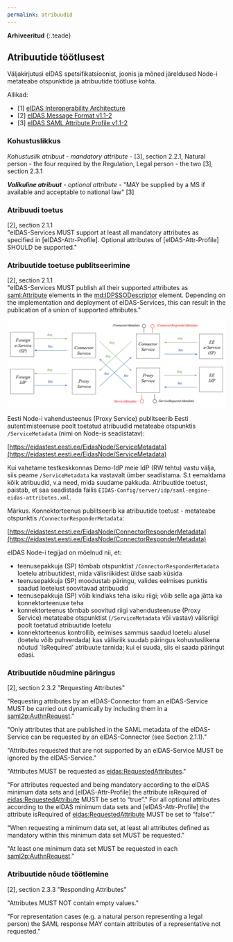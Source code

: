 ```yaml
---
permalink: atribuudid
---
```


**Arhiveeritud** 
{:.teade}

## Atribuutide töötlusest

Väljakirjutusi eIDAS spetsifikatsioonist, joonis ja mõned järeldused Node-i metateabe otspunktide ja atribuutide töötluse kohta.

Allikad:
- [1] [eIDAS Interoperability Architecture](https://ec.europa.eu/cefdigital/wiki/download/attachments/46992719/eidas_interoperability_architecture_v1.00.pdf?version=1&modificationDate=1497252919857&api=v2)
- [2] [eIDAS Message Format v1.1-2](https://ec.europa.eu/cefdigital/wiki/download/attachments/46992719/eIDAS%20Message%20Format_v1.1-2.pdf?version=1&modificationDate=1497252919575&api=v2)
- [3] [eIDAS SAML Attribute Profile v1.1-2](https://ec.europa.eu/cefdigital/wiki/download/attachments/46992719/eIDAS%20SAML%20Attribute%20Profile%20v1.1_2.pdf?version=1&modificationDate=1497252920100&api=v2)

### Kohustuslikkus

_Kohustuslik atribuut_ - _mandatory attribute_ - [3], section 2.2.1, Natural person - the four required by the Regulation, Legal person - the two [3], section 2.3.1

***Valikuline atribuut*** - _optional attribute_ - "MAY be supplied by a MS if available and acceptable to national law" [3]

### Atribuudi toetus

[2], section 2.1.1<br>
"eIDAS-Services MUST support at least all mandatory attributes as specified in [eIDAS-Attr-Profile]. Optional attributes of [eIDAS-Attr-Profile] SHOULD be supported."

### Atribuutide toetuse publitseerimine

[2], section 2.1.1<br>
"eIDAS-Services MUST publish all their supported attributes as <saml:Attribute> elements in the <md:IDPSSODescriptor> element. Depending on the implementation and deployment of eIDAS-Services, this can result in the publication of a union of supported attributes."

<img src='img/Atribuudid.PNG' style='width:700px'>

Eesti Node-i vahendusteenus (Proxy Service) publitseerib Eesti autentimisteenuse poolt toetatud atribuudid metateabe otspunktis `/ServiceMetadata` (nimi on Node-is seadistatav):

[https://eidastest.eesti.ee/EidasNode/ServiceMetadata](https://eidastest.eesti.ee/EidasNode/ServiceMetadata)

Kui vahetame testkeskkonnas Demo-IdP meie IdP (RW tehtu) vastu välja, siis peame `/ServiceMetadata` ka vastavalt ümber seadistama. S.t eemaldama kõik atribuudid, v.a need, mida suudame pakkuda. Atribuutide toetust, paistab, et saa seadistada failis `EIDAS-Config/server/idp/saml-engine-eidas-attributes.xml`.

Märkus. Konnektorteenus publitseerib ka atribuutide toetust - metateabe otspunktis `/ConnectorResponderMetadata`:

[https://eidastest.eesti.ee/EidasNode/ConnectorResponderMetadata](https://eidastest.eesti.ee/EidasNode/ConnectorResponderMetadata)

eIDAS Node-i tegijad on mõelnud nii, et:
- teenusepakkuja (SP) tõmbab otspunktist `/ConnectorResponderMetadata` loetelu atribuutidest, mida välisriikidest üldse saab küsida
- teenusepakkuja (SP) moodustab päringu, valides eelmises punktis saadud loetelust soovitavad atribuudid
- teenusepakkuja (SP) võib kindlaks teha isiku riigi; võib selle aga jätta ka konnektorteenuse teha
- konnektorteenus tõmbab soovitud riigi vahendusteenuse (Proxy Service) metateabe otspunktist (`/ServiceMetadata` või vastav) välisriigi poolt toetatud atribuutide loetelu
- konnektorteenus kontrollib, eelmises sammus saadud loetelu alusel (loetelu võib puhverdada) kas välisriik suudab päringus kohustuslikena nõutud `IsRequired' atribuute tarnida; kui ei suuda, siis ei saada päringut edasi.

### Atribuutide nõudmine päringus

[2], section 2.3.2 "Requesting Attributes"

"Requesting attributes by an eIDAS-Connector from an eIDAS-Service MUST be carried out dynamically by including them in a <saml2p:AuthnRequest>."

"Only attributes that are published in the SAML metadata of the eIDAS-Service can be requested by an eIDAS-Connector (see Section 2.1.1)."

"Attributes requested that are not supported by an eIDAS-Service MUST be ignored by the eIDAS-Service."

"Attributes MUST be requested as <eidas:RequestedAttributes>."

"For attributes requested and being mandatory according to the eIDAS minimum data sets and [eIDAS-Attr-Profile] the attribute isRequired of <eidas:RequestedAttribute> MUST be set to “true”." For all optional attributes according to the eIDAS minimum data sets and [eIDAS-Attr-Profile] the attribute isRequired of <eidas:RequestedAttribute> MUST be set to “false”."

"When requesting a minimum data set, at least all attributes defined as mandatory within this minimum data set MUST be requested."

"At least one minimum data set MUST be requested in each <saml2p:AuthnRequest>."

### Atribuutide nõude töötlemine

[2], section 2.3.3 "Responding Attributes"

"Attributes MUST NOT contain empty values." 

"For representation cases (e.g. a natural person representing a legal person) the SAML response MAY contain attributes of a representative not requested."
